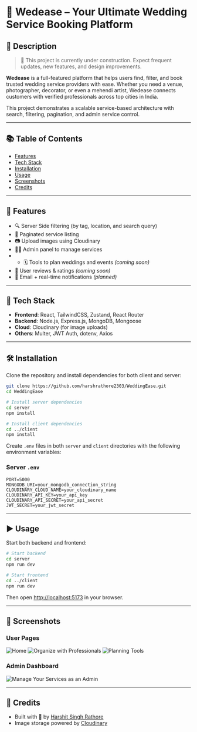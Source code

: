 # 💒 Wedease – Your Ultimate Wedding Service Booking Platform

## 📝 Description

> 🚧 This project is currently under construction. Expect frequent updates, new features, and design improvements.

**Wedease** is a full-featured platform that helps users find, filter, and book trusted wedding service providers with ease. Whether you need a venue, photographer, decorator, or even a mehendi artist, Wedease connects customers with verified professionals across top cities in India.

This project demonstrates a scalable service-based architecture with search, filtering, pagination, and admin service control.

---

## 📚 Table of Contents

* [Features](#-features)
* [Tech Stack](#-tech-stack)
* [Installation](#-installation)
* [Usage](#-usage)
* [Screenshots](#-screenshots)
* [Credits](#-credits)

---

## 🌟 Features

* 🔍 Server Side filtering (by tag, location, and search query)
* 📃 Paginated service listing
* 📷 Upload images using Cloudinary
* 👨‍💼 Admin panel to manage services
* * 🗓️ Tools to plan weddings and events *(coming soon)*
* 💬 User reviews & ratings *(coming soon)*
* 📩 Email + real-time notifications *(planned)*

---

## 🧰 Tech Stack

* **Frontend**: React, TailwindCSS, Zustand, React Router
* **Backend**: Node.js, Express.js, MongoDB, Mongoose
* **Cloud**: Cloudinary (for image uploads)
* **Others**: Multer, JWT Auth, dotenv, Axios

---

## 🛠️ Installation

Clone the repository and install dependencies for both client and server:

```bash
git clone https://github.com/harshrathore2303/WeddingEase.git
cd WeddingEase

# Install server dependencies
cd server
npm install

# Install client dependencies
cd ../client
npm install
```

Create `.env` files in both `server` and `client` directories with the following environment variables:

### Server `.env`

```
PORT=5000
MONGODB_URI=your_mongodb_connection_string
CLOUDINARY_CLOUD_NAME=your_cloudinary_name
CLOUDINARY_API_KEY=your_api_key
CLOUDINARY_API_SECRET=your_api_secret
JWT_SECRET=your_jwt_secret
```

---

## ▶️ Usage

Start both backend and frontend:

```bash
# Start backend
cd server
npm run dev

# Start frontend
cd ../client
npm run dev
```

Then open [http://localhost:5173](http://localhost:5173) in your browser.

---

## 📸 Screenshots

### User Pages

![Home](https://github.com/user-attachments/assets/0ef07c7d-ca9b-48c7-a0b2-171f734b229e)
![Organize with Professionals](https://github.com/user-attachments/assets/132e72e5-0efb-42e8-9208-b42c3b0796aa)
![Planning Tools](https://github.com/user-attachments/assets/05468746-26c0-42df-bb0c-c01f78a5bfcb)


### Admin Dashboard

![Manage Your Services as an Admin](https://github.com/user-attachments/assets/876ddd99-764d-47c0-95a2-f5e4279564bd)

---

## 🙌 Credits

* Built with 💖 by [Harshit Singh Rathore](https://github.com/harshrathore2303)
* Image storage powered by [Cloudinary](https://cloudinary.com/)
